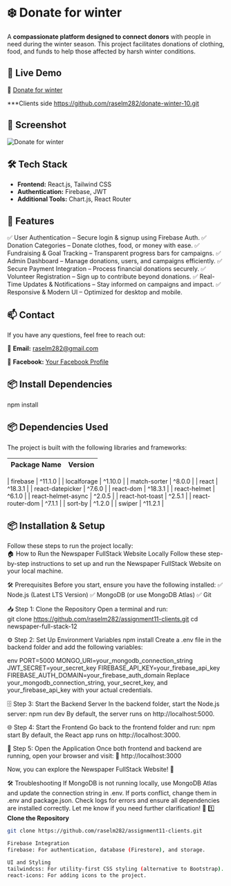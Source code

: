 
# ❄️ Donate for winter  

A **compassionate platform designed to connect donors** with people in need during the winter season. This project facilitates donations of clothing, food, and funds to help those affected by harsh winter conditions.


## 🌟 Live Demo  
🔗 [Donate for winter](https://donate-winter-clothing.web.app)  

***Clients side  https://github.com/raselm282/donate-winter-10.git


## 📸 Screenshot  
![Donate for winter ](https://i.ibb.co.com/HLSjmZJ3/donate-1.png)

## 🛠 Tech Stack  
- **Frontend:** React.js, Tailwind CSS  
- **Authentication:** Firebase, JWT  
- **Additional Tools:** Chart.js, React Router  

## 🚀 Features  
✅ User Authentication – Secure login & signup using Firebase Auth.
✅ Donation Categories – Donate clothes, food, or money with ease.
✅ Fundraising & Goal Tracking – Transparent progress bars for campaigns.
✅ Admin Dashboard – Manage donations, users, and campaigns efficiently.
✅ Secure Payment Integration – Process financial donations securely.
✅ Volunteer Registration – Sign up to contribute beyond donations.
✅ Real-Time Updates & Notifications – Stay informed on campaigns and impact.
✅ Responsive & Modern UI – Optimized for desktop and mobile. 

## 📫 Contact
If you have any questions, feel free to reach out:

📧 **Email:** raselm282@gmail.com

🔗 **Facebook:** [Your Facebook Profile](https://www.facebook.com/share/18pGK5wFpC/)

## 📦 Install Dependencies  

npm install

## 📦 Dependencies Used  

The project is built with the following libraries and frameworks:  

| Package Name | Version |
|-------------|---------|

| firebase | ^11.1.0 |
| localforage | ^1.10.0 |
| match-sorter | ^8.0.0 |
| react | ^18.3.1 |
| react-datepicker | ^7.6.0 |
| react-dom | ^18.3.1 |
| react-helmet | ^6.1.0 |
| react-helmet-async | ^2.0.5 |
| react-hot-toast | ^2.5.1 |
| react-router-dom | ^7.1.1 |
| sort-by | ^1.2.0 |
| swiper | ^11.2.1 |


## 📦 Installation & Setup  
Follow these steps to run the project locally:  
🏠 How to Run the Newspaper FullStack Website Locally
Follow these step-by-step instructions to set up and run the Newspaper FullStack Website on your local machine.

🛠 Prerequisites
Before you start, ensure you have the following installed:
✅ Node.js (Latest LTS Version)
✅ MongoDB (or use MongoDB Atlas)
✅ Git

📥 Step 1: Clone the Repository
Open a terminal and run:<br>
git clone https://github.com/raselm282/assignment11-clients.git
cd newspaper-full-stack-12


⚙️ Step 2: Set Up Environment Variables
npm install
Create a .env file in the backend folder and add the following variables:

env
PORT=5000
MONGO_URI=your_mongodb_connection_string
JWT_SECRET=your_secret_key
FIREBASE_API_KEY=your_firebase_api_key
FIREBASE_AUTH_DOMAIN=your_firebase_auth_domain
Replace your_mongodb_connection_string, your_secret_key, and your_firebase_api_key with your actual credentials.

🗄 Step 3: Start the Backend Server
In the backend folder, start the Node.js server:
npm run dev
By default, the server runs on http://localhost:5000.

🌐 Step 4: Start the Frontend
Go back to the frontend folder and run:
npm start
By default, the React app runs on http://localhost:3000.

🚀 Step 5: Open the Application
Once both frontend and backend are running, open your browser and visit:
🔗 http://localhost:3000

Now, you can explore the Newspaper FullStack Website! 🎉

🛠 Troubleshooting
If MongoDB is not running locally, use MongoDB Atlas and update the connection string in .env.
If ports conflict, change them in .env and package.json.
Check logs for errors and ensure all dependencies are installed correctly.
Let me know if you need further clarification! 🚀
1️⃣ **Clone the Repository**  
```bash
git clone https://github.com/raselm282/assignment11-clients.git

Firebase Integration
firebase: For authentication, database (Firestore), and storage.

UI and Styling
tailwindcss: For utility-first CSS styling (alternative to Bootstrap).
react-icons: For adding icons to the project.

